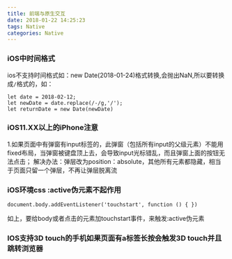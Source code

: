 ```yaml
---
title: 前端与原生交互
date: 2018-01-22 14:25:23
tags: Native
categories: Native
---
```


### iOS中时间格式
ios不支持时间格式如：new Date(2018-01-24)格式转换,会抛出NaN,所以要转换成`/`格式的，如：
```
let date = 2018-02-12;
let newDate = date.replace(/-/g,'/');
let returnDate = new Date(newDate)
```

### iOS11.XX以上的iPhone注意
1.如果页面中有弹窗有input标签的，此弹窗（包括所有input的父级元素）不能用fixed布局，当弹窗被键盘顶上去，会导致input光标错乱，而且弹窗上面的按钮无法点击；
解决办法：弹层改为position：absolute，其他所有元素都隐藏，相当于页面只留一个弹层，不再让弹层脱离流

### iOS环境css :active伪元素不起作用
```
document.body.addEventListener('touchstart', function () { })
```
如上，要给body或者点击的元素加touchstart事件，来触发:active伪元素

### IOS支持3D touch的手机如果页面有a标签长按会触发3D touch并且跳转浏览器